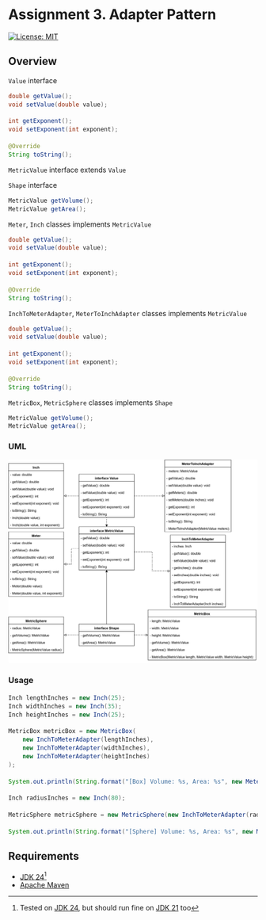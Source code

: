 # Assignment 3. Adapter Pattern

[![License: MIT](https://img.shields.io/badge/License-MIT-green.svg)](https://opensource.org/license/mit/)

## Overview

`Value` interface

```java
double getValue();
void setValue(double value);

int getExponent();
void setExponent(int exponent);

@Override
String toString();
```

`MetricValue` interface extends `Value`

`Shape` interface

```java
MetricValue getVolume();
MetricValue getArea();
```

`Meter`, `Inch` classes implements `MetricValue`

```java
double getValue();
void setValue(double value);

int getExponent();
void setExponent(int exponent);

@Override
String toString();
```

`InchToMeterAdapter`, `MeterToInchAdapter` classes implements `MetricValue`

```java
double getValue();
void setValue(double value);

int getExponent();
void setExponent(int exponent);

@Override
String toString();
```

`MetricBox`, `MetricSphere` classes implements `Shape`

```java
MetricValue getVolume();
MetricValue getArea();
```

### UML

![UML](/adapter/assets/uml.svg)

### Usage

```java
Inch lengthInches = new Inch(25);
Inch widthInches = new Inch(35);
Inch heightInches = new Inch(25);

MetricBox metricBox = new MetricBox(
	new InchToMeterAdapter(lengthInches),
	new InchToMeterAdapter(widthInches),
	new InchToMeterAdapter(heightInches)
);

System.out.println(String.format("[Box] Volume: %s, Area: %s", new MeterToInchAdapter(metricBox.getVolume()), new MeterToInchAdapter(metricBox.getArea())));

Inch radiusInches = new Inch(80);

MetricSphere metricSphere = new MetricSphere(new InchToMeterAdapter(radiusInches));

System.out.println(String.format("[Sphere] Volume: %s, Area: %s", new MeterToInchAdapter(metricSphere.getVolume()), new MeterToInchAdapter(metricSphere.getArea())));
```

## Requirements

* [JDK 24](https://jdk.java.net/24/)[^1]
* [Apache Maven](https://maven.apache.org/install.html)


[^1]: Tested on [JDK 24](https://jdk.java.net/24/), but should run fine on [JDK 21](https://jdk.java.net/archive/) too
